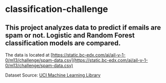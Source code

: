 # classification-challenge

## This project analyzes data to predict if emails are spam or not. Logistic and Random Forest classification models are compared.

The data is located at [https://static.bc-edx.com/ai/ail-v-1-0/m13/challenge/spam-data.csv](https://static.bc-edx.com/ai/ail-v-1-0/m13/challenge/spam-data.csv)

Dataset Source: [UCI Machine Learning Library](https://archive.ics.uci.edu/dataset/94/spambase)
